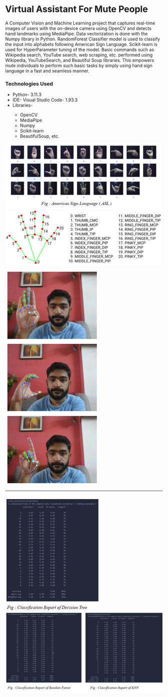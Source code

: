<H1>Virtual Assistant For Mute People</H1>
A Computer Vision and Machine Learning project that captures real-time images of users with the on-device camera using OpenCV 
and detects hand landmarks using MediaPipe. Data vectorization is done with the Numpy library in Python. RandomForest Classifier model
is used to classify the input into alphabets following American Sign Language. Scikit-learn is used for HyperParameter tuning of the model.
Basic commands such as Wikipedia search, YouTube search, web scraping, etc. performed using Wikipedia, YouTubeSearch, and Beautiful Soup libraries.
This empowers mute individuals to perform such basic tasks by simply using hand sign language in a fast and seamless manner.
<h3>Technologies Used</h3>
<ul>
  <li>Python- 3.11.3</li>
  <li>IDE- Visual Studio Code- 1.93.3</li>
  <li>Libraries-</li>
  <ul>
    <li>OpenCV</li>
    <li>MediaPipe</li>
    <li>Numpy</li>
    <li>Scikit-learn</li>
    <li>BeautifulSoup, etc.</li>
  </ul>
</ul>
<img width="500" src="hand_signs.png"> <img width="500" src="hand_landmarks.png">
<p float="left">
  <img width="300" src="bh.png">
  <img width="300" src="ch.png">
  <img width="300" src="dh.png">
</p>
<hr>
<h3></h3>
<p float="left">
  <img width="300" src="cr_decisionTree.png">
  <img width="700" src="cr_merged.png">
</p>
